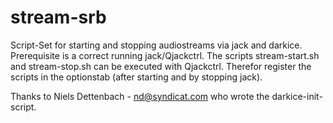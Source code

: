 stream-srb
==========

Script-Set for starting and stopping audiostreams via jack and darkice. Prerequisite is a correct running jack/Qjackctrl. The scripts stream-start.sh and stream-stop.sh can be executed with Qjackctrl. Therefor register the scripts in the optionstab (after starting and by stopping jack).

Thanks to Niels Dettenbach - nd@syndicat.com who wrote the darkice-init-script.
